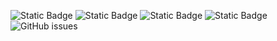 ![Static Badge](https://img.shields.io/badge/blacklists-60-000000) ![Static Badge](https://img.shields.io/badge/blacklisted-2916714-cc0000) ![Static Badge](https://img.shields.io/badge/whitelisted-2244-00CC00) ![Static Badge](https://img.shields.io/badge/streaming_blacklist-28107-000000) ![GitHub issues](https://img.shields.io/github/issues/fabriziosalmi/blacklists)
